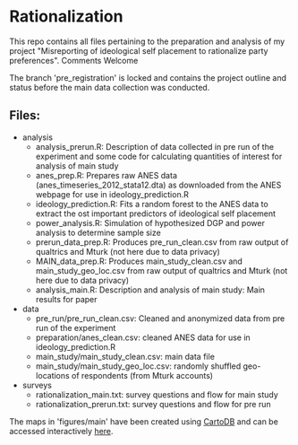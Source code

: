 Rationalization
===============

This repo contains all files pertaining to the preparation and analysis of my project "Misreporting of ideological self placement to rationalize party preferences". Comments Welcome

The branch 'pre_registration' is locked and contains the project outline and status before the main data collection was conducted.

Files:
------
- analysis
	+ analysis_prerun.R: Description of data collected in pre run of the experiment and some code for calculating quantities of interest for analysis of main study
	+ anes_prep.R: Prepares raw ANES data (anes_timeseries_2012_stata12.dta) as downloaded from the ANES webpage for use in ideology_prediction.R
	+ ideology_prediction.R: Fits a random forest to the ANES data to extract the ost important predictors of ideological self placement
	+ power_analysis.R: Simulation of hypothesized DGP and power analysis to determine sample size
	+ prerun_data_prep.R: Produces pre_run_clean.csv from raw output of qualtrics and Mturk (not here due to data privacy)
	+ MAIN_data_prep.R: Produces main_study_clean.csv and main_study_geo_loc.csv from raw output of qualtrics and Mturk (not here due to data privacy)
	+ analysis_main.R: Description and analysis of main study: Main results for paper
- data
	+ pre_run/pre_run_clean.csv: Cleaned and anonymized data from pre run of the experiment
	+ preparation/anes_clean.csv: cleaned ANES data for use in ideology_prediction.R
	+ main_study/main_study_clean.csv: main data file
	+ main_study/main_study_geo_loc.csv: randomly shuffled geo-locations of respondents (from Mturk accounts)
- surveys
	+ rationalization_main.txt: survey questions and flow for main study
	+ rationalization_prerun.txt: survey questions and flow for pre run
	
The maps in 'figures/main' have been created using [CartoDB](http://cartodb.com/) and can be accessed interactively [here](http://cdb.io/1DxjEaZ).